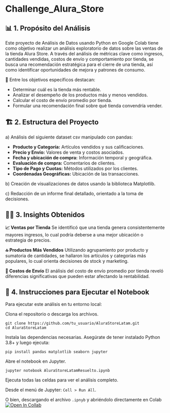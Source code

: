 # Challenge_Alura_Store


## 📊 1. Propósito del Análisis
Este proyecto de Análisis de Datos usando Python en Google Colab  tiene como objetivo realizar un análisis exploratorio de datos sobre las ventas de la tienda Alura Store. A través del análisis de métricas clave como ingresos, cantidades vendidas, costos de envío y comportamiento por tienda, se busca una recomendación estratégica para el cierre de una tienda, así como identificar oportunidades de mejora y patrones de consumo.

📌 Entre los objetivos específicos destacan:
- Determinar cuál es la tienda más rentable.
- Analizar el desempeño de los productos más y menos vendidos.
- Calcular el costo de envío promedio por tienda.
- Formular una recomendación final sobre qué tienda convendría vender.

## 🏗️ 2. Estructura del Proyecto
a) Análisis del siguiente dataset csv manipulado con pandas:

- **Producto y Categoría:** Artículos vendidos y sus calificaciones.
- **Precio y Envío:** Valores de venta y costos asociados.
- **Fecha y ubicación de compra:** Información temporal y geográfica.
- **Evaluación de compra:** Comentarios de clientes.
- **Tipo de Pago y Cuotas:** Métodos utilizados por los clientes.
- **Coordenadas Geográficas:** Ubicación de las transacciones.

b) Creación de visualizaciones de datos usando la biblioteca Matplotlib.

c) Redacción de un informe final detallado, orientado a la toma de decisiones.


## 👩‍🔬 3. Insights Obtenidos
**📈 Ventas por Tienda**
Se identificó que una tienda genera consistentemente mayores ingresos, lo cual podría deberse a una mejor ubicación o estrategia de precios.

**🔝 Productos Más Vendidos**
Utilizando agrupamiento por producto y sumatoria de cantidades, se hallaron los artículos y categorías más populares, lo cual orienta decisiones de stock y marketing.

**🚚 Costos de Envío**
El análisis del costo de envío promedio por tienda reveló diferencias significativas que pueden estar afectando la rentabilidad.

## 📓 4. Instrucciones para Ejecutar el Notebook
Para ejecutar este análisis en tu entorno local:

Clona el repositorio o descarga los archivos.

```
git clone https://github.com/tu_usuario/AluraStoreLatam.git
cd AluraStoreLatam
```

Instala las dependencias necesarias.
Asegúrate de tener instalado Python 3.8+ y luego ejecuta:

```
pip install pandas matplotlib seaborn jupyter
```

Abre el notebook en Jupyter.

```
jupyter notebook AluraStoreLatamResuelto.ipynb
```

Ejecuta todas las celdas para ver el análisis completo.

Desde el menú de Jupyter: `Cell > Run All`.


O bien, descargando el archivo `.ipnyb` y abriéndolo directamente en Colab [![Open In Collab](https://colab.research.google.com/assets/colab-badge.svg)](https://colab.research.google.com/github/Naereen/badges)

